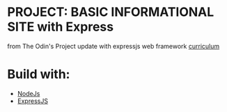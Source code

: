 # PROJECT: BASIC INFORMATIONAL SITE with Express

from The Odin's Project update with expressjs web framework [curriculum](https://www.theodinproject.com/paths/full-stack-javascript/courses/nodejs/lessons/basic-informational-site)

<!-- Project [demo]() -->

# Build with:

- [NodeJs](https://nodejs.org/en/)
- [ExpressJS](https://expressjs.com/fr/)
